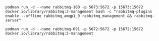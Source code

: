 `podman run -d --name rabbitmq-100 -p 5673:5672 -p 15673:15672 docker.io/library/rabbitmq:3-management bash -c "rabbitmq-plugins enable --offline rabbitmq_amqp1_0 rabbitmq_management && rabbitmq-server"`


`podman run -d --name rabbitmq-091 -p 5672:5672 -p 15672:15672 docker.io/library/rabbitmq:3-management`
